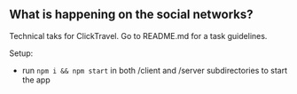 ## What is happening on the social networks?

Technical taks for ClickTravel.
Go to README.md for a task guidelines.

Setup:
- run ```npm i && npm start``` in both /client and /server subdirectories to start the app
